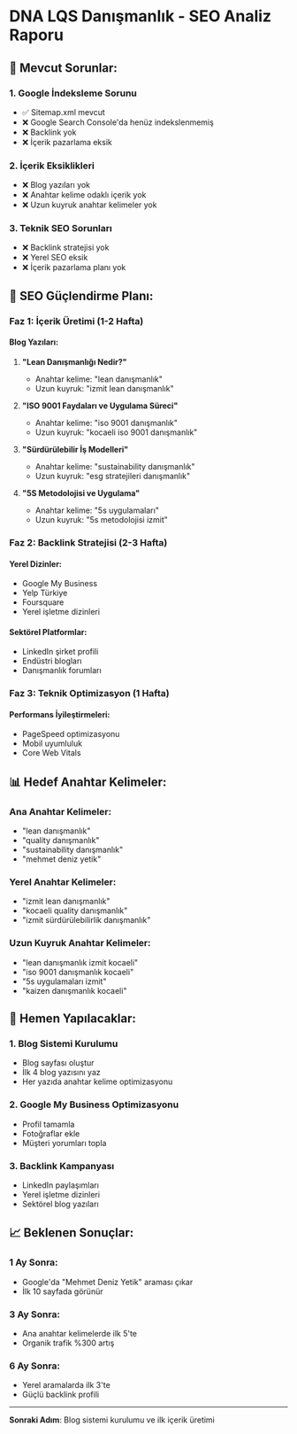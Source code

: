 # DNA LQS Danışmanlık - SEO Analiz Raporu

## 🚨 Mevcut Sorunlar:

### 1. **Google İndeksleme Sorunu**
- ✅ Sitemap.xml mevcut
- ❌ Google Search Console'da henüz indekslenmemiş
- ❌ Backlink yok
- ❌ İçerik pazarlama eksik

### 2. **İçerik Eksiklikleri**
- ❌ Blog yazıları yok
- ❌ Anahtar kelime odaklı içerik yok
- ❌ Uzun kuyruk anahtar kelimeler yok

### 3. **Teknik SEO Sorunları**
- ❌ Backlink stratejisi yok
- ❌ Yerel SEO eksik
- ❌ İçerik pazarlama planı yok

## 🎯 SEO Güçlendirme Planı:

### **Faz 1: İçerik Üretimi (1-2 Hafta)**

#### Blog Yazıları:
1. **"Lean Danışmanlığı Nedir?"**
   - Anahtar kelime: "lean danışmanlık"
   - Uzun kuyruk: "izmit lean danışmanlık"

2. **"ISO 9001 Faydaları ve Uygulama Süreci"**
   - Anahtar kelime: "iso 9001 danışmanlık"
   - Uzun kuyruk: "kocaeli iso 9001 danışmanlık"

3. **"Sürdürülebilir İş Modelleri"**
   - Anahtar kelime: "sustainability danışmanlık"
   - Uzun kuyruk: "esg stratejileri danışmanlık"

4. **"5S Metodolojisi ve Uygulama"**
   - Anahtar kelime: "5s uygulamaları"
   - Uzun kuyruk: "5s metodolojisi izmit"

### **Faz 2: Backlink Stratejisi (2-3 Hafta)**

#### Yerel Dizinler:
- Google My Business
- Yelp Türkiye
- Foursquare
- Yerel işletme dizinleri

#### Sektörel Platformlar:
- LinkedIn şirket profili
- Endüstri blogları
- Danışmanlık forumları

### **Faz 3: Teknik Optimizasyon (1 Hafta)**

#### Performans İyileştirmeleri:
- PageSpeed optimizasyonu
- Mobil uyumluluk
- Core Web Vitals

## 📊 Hedef Anahtar Kelimeler:

### **Ana Anahtar Kelimeler:**
- "lean danışmanlık"
- "quality danışmanlık"
- "sustainability danışmanlık"
- "mehmet deniz yetik"

### **Yerel Anahtar Kelimeler:**
- "izmit lean danışmanlık"
- "kocaeli quality danışmanlık"
- "izmit sürdürülebilirlik danışmanlık"

### **Uzun Kuyruk Anahtar Kelimeler:**
- "lean danışmanlık izmit kocaeli"
- "iso 9001 danışmanlık kocaeli"
- "5s uygulamaları izmit"
- "kaizen danışmanlık kocaeli"

## 🚀 Hemen Yapılacaklar:

### **1. Blog Sistemi Kurulumu**
- Blog sayfası oluştur
- İlk 4 blog yazısını yaz
- Her yazıda anahtar kelime optimizasyonu

### **2. Google My Business Optimizasyonu**
- Profil tamamla
- Fotoğraflar ekle
- Müşteri yorumları topla

### **3. Backlink Kampanyası**
- LinkedIn paylaşımları
- Yerel işletme dizinleri
- Sektörel blog yazıları

## 📈 Beklenen Sonuçlar:

### **1 Ay Sonra:**
- Google'da "Mehmet Deniz Yetik" araması çıkar
- İlk 10 sayfada görünür

### **3 Ay Sonra:**
- Ana anahtar kelimelerde ilk 5'te
- Organik trafik %300 artış

### **6 Ay Sonra:**
- Yerel aramalarda ilk 3'te
- Güçlü backlink profili

---

**Sonraki Adım**: Blog sistemi kurulumu ve ilk içerik üretimi 